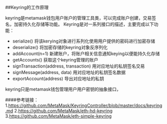 ##Keyring的工作原理

keyring是metamask钱包用户账户的管理工具类，可以完成账户创建，交易签名，加密持久化存储等功能。
Keyring是对一系列接口的描述，主要完成以下功能：

- serialize()  将该kerying对象进行系列化使用用户提供的密码进行加密存储
- deserialize() 将加密存储的keyring对象反序列化
- addAccount(n=1) 新建账户，将账户相关信息通知keying以便能持久化存储
- getAccounts() 获取这个keyring管理的账户
- signTransaction(address, transaction) 用对应地址的私钥签名交易
- signMessage(address, data) 用对应地址的私钥签名数据
- exportAccount(address) 导出对应地址的私钥

keyring只是metamask钱包管理用户用户密钥的抽象接口，

####参考链接：
1.https://github.com/MetaMask/KeyringController/blob/master/docs/keyring.md
2.https://github.com/MetaMask/eth-hd-keyring
3.https://github.com/MetaMask/eth-simple-keyring